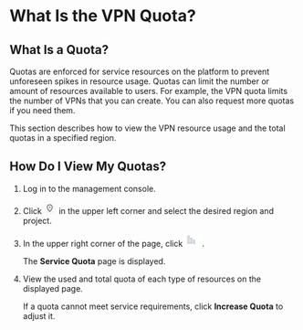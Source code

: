 # What Is the VPN Quota?<a name="vpn_07_0015"></a>

## What Is a Quota?<a name="section839511291410"></a>

Quotas are enforced for service resources on the platform to prevent unforeseen spikes in resource usage. Quotas can limit the number or amount of resources available to users. For example, the VPN quota limits the number of VPNs that you can create. You can also request more quotas if you need them.

This section describes how to view the VPN resource usage and the total quotas in a specified region.

## How Do I View My Quotas?<a name="section1913382141415"></a>

1.  Log in to the management console.
2.  Click  ![](figures/icon-region.png)  in the upper left corner and select the desired region and project.
3.  In the upper right corner of the page, click  ![](figures/my-quota.png).

    The  **Service Quota**  page is displayed.

4.  View the used and total quota of each type of resources on the displayed page.

    If a quota cannot meet service requirements, click  **Increase Quota**  to adjust it.



